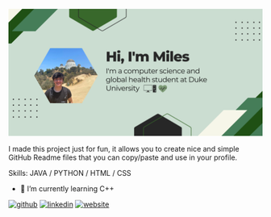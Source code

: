 ![](https://github.com/milesreng/milesreng/blob/main/github%20readme%20banner%20green.png?raw=true)

I made this project just for fun, it allows you to create nice and simple GitHub Readme files that you can copy/paste and use in your profile.

Skills: JAVA / PYTHON / HTML / CSS

- 🌱 I’m currently learning C++ 


[<img src='https://cdn.jsdelivr.net/npm/simple-icons@3.0.1/icons/github.svg' alt='github' height='40'>](https://github.com/milesreng)  [<img src='https://cdn.jsdelivr.net/npm/simple-icons@3.0.1/icons/linkedin.svg' alt='linkedin' height='40'>](https://www.linkedin.com/in/milesreng/)  [<img src='https://cdn.jsdelivr.net/npm/simple-icons@3.0.1/icons/icloud.svg' alt='website' height='40'>](milesreng.github.io)  

